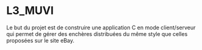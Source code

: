L3_MUVI
=======

Le but du projet est de construire une application C en mode client/serveur qui permet de gérer des enchères distribuées du même style que celles proposées sur le site eBay.
